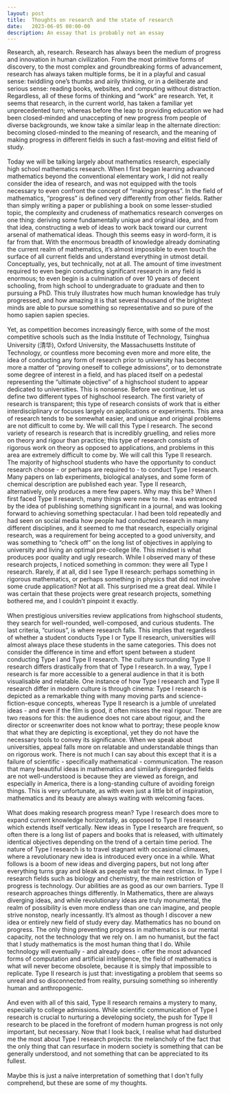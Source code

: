 ```yaml
---
layout: post
title:  Thoughts on research and the state of research
date:   2023-06-05 00:00-00
description: An essay that is probably not an essay
---
```


Research, ah, research. Research has always been the medium of progress and innovation in human civilization. From the most primitive forms of discovery, to the most complex and groundbreaking forms of advancement, research has always taken multiple forms, be it in a playful and casual sense: twiddling one’s thumbs and airily thinking, or in a deliberate and serious sense: reading books, websites, and computing without distraction. Regardless, all of these forms of thinking and “work” are research. Yet, it seems that research, in the current world, has taken a familiar yet unprecedented turn; whereas before the leap to providing education we had been closed-minded and unaccepting of new progress from people of diverse backgrounds, we know take a similar leap in the alternate direction: becoming closed-minded to the meaning of research, and the meaning of making progress in different fields in such a fast-moving and elitist field of study. 
<br>
<br>
Today we will be talking largely about mathematics research, especially high school mathematics research. When I first began learning advanced mathematics beyond the conventional elementary work, I did not really consider the idea of research, and was not equipped with the tools necessary to even confront the concept of “making progress”. In the field of mathematics, “progress” is defined very differently from other fields. Rather than simply writing a paper or publishing a book on some lesser-studied topic, the complexity and crudeness of mathematics research converges on one thing: deriving some fundamentally unique and original idea, and from that idea, constructing a web of ideas to work back toward our current arsenal of mathematical ideas. Though this seems easy in word-form, it is far from that. With the enormous breadth of knowledge already dominating the current realm of mathematics, it’s almost impossible to even touch the surface of all current fields and understand everything in utmost detail. Conceptually, yes, but technically, not at all. The amount of time investment required to even begin conducting significant research in any field is enormous; to even begin is a culmination of over 10 years of decent schooling, from high school to undergraduate to graduate and then to pursuing a PhD. This truly illustrates how much human knowledge has truly progressed, and how amazing it is that several thousand of the brightest minds are able to pursue something so representative and so pure of the homo sapien sapien species. 
<br>
<br>
Yet, as competition becomes increasingly fierce, with some of the most competitive schools such as the India Institute of Technology, Tsinghua University (清华), Oxford University, the Massachusetts Institute of Technology, or countless more becoming even more and more elite, the idea of conducting any form of research prior to university has become more a matter of “proving oneself to college admissions”, or to demonstrate some degree of interest in a field, and has placed itself on a pedestal representing the “ultimate objective” of a highschool student to appear dedicated to universities. This is nonsense. Before we continue, let us define two different types of highschool research. The first variety of research is transparent; this type of research consists of work that is either interdisciplinary or focuses largely on applications or experiments. This area of research tends to be somewhat easier, and unique and original problems are not difficult to come by. We will call this Type I research. The second variety of research is research that is incredibly gruelling, and relies more on theory and rigour than practice; this type of research consists of rigorous work on theory as opposed to applications, and problems in this area are extremely difficult to come by. We will call this Type II research. The majority of highschool students who have the opportunity to conduct research choose - or perhaps are required to - to conduct Type I research. Many papers on lab experiments, biological analyses, and some form of chemical description are published each year. Type II research, alternatively, only produces a mere few papers. Why may this be? When I first faced Type II research, many things were new to me. I was entranced by the idea of publishing something significant in a journal, and was looking forward to achieving something spectacular. I had been told repeatedly and had seen on social media how people had conducted research in many different disciplines, and it seemed to me that research, especially original research, was a requirement for being accepted to a good university, and was something to “check off” on the long list of objectives in applying to university and living an optimal pre-college life. This mindset is what produces poor quality and ugly research. While I observed many of these research projects, I noticed something in common: they were all Type I research. Rarely, if at all, did I see Type II research: perhaps something in rigorous mathematics, or perhaps something in physics that did not involve some crude application? Not at all. This surprised me a great deal. While I was certain that these projects were great research projects, something bothered me, and I couldn’t pinpoint it exactly.
<br>
<br>
When prestigious universities review applications from highschool students, they search for well-rounded, well-composed, and curious students. The last criteria, “curious”, is where research falls. This implies that regardless of whether a student conducts Type I or Type II research, universities will almost always place these students in the same categories. This does not consider the difference in time and effort spent between a student conducting Type I and Type II research. The culture surrounding Type II research differs drastically from that of Type I research. In a way, Type I research is far more accessible to a general audience in that it is both visualisable and relatable. One instance of how Type I research and Type II research differ in modern culture is through cinema: Type I research is depicted as a remarkable thing with many moving parts and science-fiction-esque concepts, whereas Type II research is a jumble of unrelated ideas - and even if the film is good, it often misses the real rigour. There are two reasons for this: the audience does not care about rigour, and the director or screenwriter does not know what to portray; these people know that what they are depicting is exceptional, yet they do not have the necessary tools to convey its significance. When we speak about universities, appeal falls more on relatable and understandable things than on rigorous work. There is not much I can say about this except that it is a failure of scientific - specifically mathematical - communication. The reason that many beautiful ideas in mathematics and similarly disregarded fields are not well-understood is because they are viewed as foreign, and especially in America, there is a long-standing culture of avoiding foreign things. This is very unfortunate, as with even just a little bit of inspiration, mathematics and its beauty are always waiting with welcoming faces. 
<br>
<br>
What does making research progress mean? Type I research does more to expand current knowledge horizontally, as opposed to Type II research which extends itself vertically. New ideas in Type I research are frequent, so often there is a long list of papers and books that is released, with ultimately identical objectives depending on the trend of a certain time period. The nature of Type I research is to travel stagnant with occasional climaxes, where a revolutionary new idea is introduced every once in a while. What follows is a boom of new ideas and diverging papers, but not long after everything turns gray and bleak as people wait for the next climax. In Type I research fields such as biology and chemistry, the main restriction of progress is technology. Our abilities are as good as our own barriers. Type II research approaches things differently. In Mathematics, there are always diverging ideas, and while revolutionary ideas are truly monumental, the realm of possibility is even more endless than one can imagine, and people strive nonstop, nearly incessantly. It’s almost as though I discover a new idea or entirely new field of study every day. Mathematics has no bound on progress. The only thing preventing progress in mathematics is our mental capacity, not the technology that we rely on. I am no humanist, but the fact that I study mathematics is the most human thing that I do. While technology will eventually - and already does - offer the most advanced forms of computation and artificial intelligence, the field of mathematics is what will never become obsolete, because it is simply that impossible to replicate. Type II research is just that: investigating a problem that seems so unreal and so disconnected from reality, pursuing something so inherently human and anthropogenic. 
<br>
<br>
And even with all of this said, Type II research remains a mystery to many, especially to college admissions. While scientific communication of Type I research is crucial to nurturing a developing society, the push for Type II research to be placed in the forefront of modern human progress is not only important, but necessary. Now that I look back, I realise what had disturbed me the most about Type I research projects: the melancholy of the fact that the only thing that can resurface in modern society is something that can be generally understood, and not something that can be appreciated to its fullest.
<br>
<br>
Maybe this is just a naïve interpretation of something that I don't fully comprehend, but these are some of my thoughts. 

